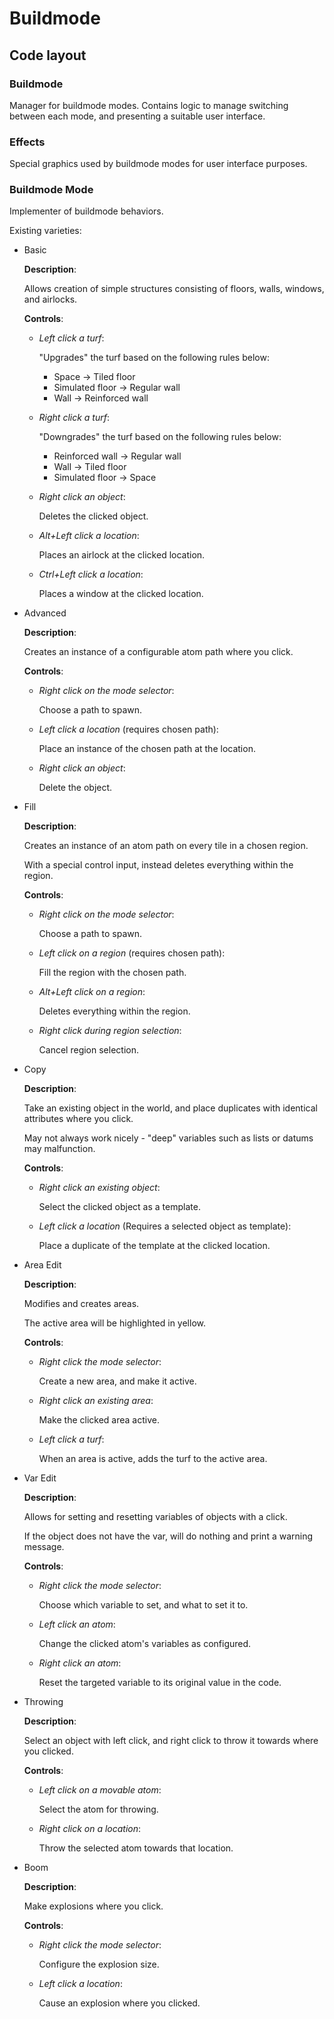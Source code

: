 # Buildmode

## Code layout

### Buildmode

Manager for buildmode modes. Contains logic to manage switching between each mode, and presenting a suitable user interface.

### Effects

Special graphics used by buildmode modes for user interface purposes.

### Buildmode Mode

Implementer of buildmode behaviors.

Existing varieties:

+ Basic

	**Description**:

	Allows creation of simple structures consisting of floors, walls, windows, and airlocks.

	**Controls**:

	+ *Left click a turf*:

		"Upgrades" the turf based on the following rules below:

		+ Space -> Tiled floor
		+ Simulated floor -> Regular wall
		+ Wall -> Reinforced wall

	+ *Right click a turf*:

		"Downgrades" the turf based on the following rules below:

		+ Reinforced wall -> Regular wall
		+ Wall -> Tiled floor
		+ Simulated floor -> Space

	+ *Right click an object*:

		Deletes the clicked object.

	+ *Alt+Left click a location*:

		Places an airlock at the clicked location.

	+ *Ctrl+Left click a location*:

		Places a window at the clicked location.

+ Advanced

	**Description**:

	Creates an instance of a configurable atom path where you click.

	**Controls**:

	+ *Right click on the mode selector*:

		Choose a path to spawn.

	+ *Left click a location* (requires chosen path):

		Place an instance of the chosen path at the location.

	+ *Right click an object*:

		Delete the object.

+ Fill

	**Description**:

	Creates an instance of an atom path on every tile in a chosen region.

	With a special control input, instead deletes everything within the region.

	**Controls**:

	+ *Right click on the mode selector*:

		Choose a path to spawn.

	+ *Left click on a region* (requires chosen path):

		Fill the region with the chosen path.

	+ *Alt+Left click on a region*:

		Deletes everything within the region.

	+ *Right click during region selection*:

		Cancel region selection.

+ Copy

	**Description**:

	Take an existing object in the world, and place duplicates with identical attributes where you click.

	May not always work nicely - "deep" variables such as lists or datums may malfunction.

	**Controls**:

	+ *Right click an existing object*:

		Select the clicked object as a template.

	+ *Left click a location* (Requires a selected object as template):

		Place a duplicate of the template at the clicked location.

+ Area Edit

	**Description**:

	Modifies and creates areas.

	The active area will be highlighted in yellow.

	**Controls**:

	+ *Right click the mode selector*:

		Create a new area, and make it active.

	+ *Right click an existing area*:

		Make the clicked area active.

	+ *Left click a turf*:

		When an area is active, adds the turf to the active area.

+ Var Edit

	**Description**:

	Allows for setting and resetting variables of objects with a click.

	If the object does not have the var, will do nothing and print a warning message.

	**Controls**:

	+ *Right click the mode selector*:

		Choose which variable to set, and what to set it to.

	+ *Left click an atom*:

		Change the clicked atom's variables as configured.

	+ *Right click an atom*:

		Reset the targeted variable to its original value in the code.

+ Throwing

	**Description**:

	Select an object with left click, and right click to throw it towards where you clicked.

	**Controls**:

	+ *Left click on a movable atom*:

		Select the atom for throwing.

	+ *Right click on a location*:

		Throw the selected atom towards that location.

+ Boom

	**Description**:

	Make explosions where you click.

	**Controls**:

	+ *Right click the mode selector*:

		Configure the explosion size.

	+ *Left click a location*:

		Cause an explosion where you clicked.
